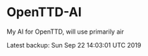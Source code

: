 # OpenTTD-AI
My AI for OpenTTD, will use primarily air

Latest backup: Sun Sep 22 14:03:01 UTC 2019
